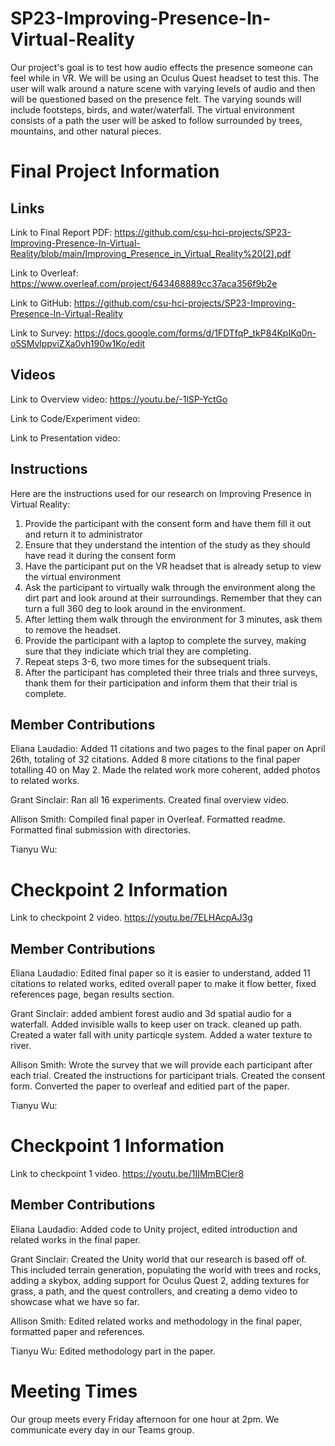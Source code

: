 # SP23-Improving-Presence-In-Virtual-Reality

Our project's goal is to test how audio effects the presence someone can feel while in VR. We will be using an Oculus Quest headset to test this. The user will walk around a nature scene with varying levels of audio and then will be questioned based on the presence felt. The varying sounds will include footsteps, birds, and water/waterfall. The virtual environment consists of a path the user will be asked to follow surrounded by trees, mountains, and other natural pieces. 

# Final Project Information

## Links

Link to Final Report PDF: https://github.com/csu-hci-projects/SP23-Improving-Presence-In-Virtual-Reality/blob/main/Improving_Presence_in_Virtual_Reality%20(2).pdf

Link to Overleaf: https://www.overleaf.com/project/643468889cc37aca356f9b2e

Link to GitHub: https://github.com/csu-hci-projects/SP23-Improving-Presence-In-Virtual-Reality

Link to Survey: https://docs.google.com/forms/d/1FDTfqP_tkP84KpIKq0n-o5SMvlppviZXa0vh190w1Ko/edit

## Videos

Link to Overview video:  https://youtu.be/-1lSP-YctGo

Link to Code/Experiment video:

Link to Presentation video: 


## Instructions 

Here are the instructions used for our research on Improving Presence in Virtual Reality:

1. Provide the participant with the consent form and have them fill it out and return it to administrator
2. Ensure that they understand the intention of the study as they should have read it during the consent form
3. Have the participant put on the VR headset that is already setup to view the virtual environment
4. Ask the participant to virtually walk through the environment along the dirt part and look around at their surroundings. Remember that they 
  can turn a full 360 deg to look around in the environment. 
5. After letting them walk through the environment for 3 minutes, ask them to remove the headset.
6. Provide the participant with a laptop to complete the survey, making sure that they indiciate which trial they are completing. 
7. Repeat steps 3-6, two more times for the subsequent trials. 
8. After the participant has completed their three trials and three surveys, thank them for their participation and inform them that their trial
  is complete.

## Member Contributions
Eliana Laudadio: Added 11 citations and two pages to the final paper on April 26th, totaling of 32 citations. Added 8 more citations to the final paper totalling 40 on May 2. Made the related work more coherent, added photos to related works.

Grant Sinclair: Ran all 16 experiments. Created final overview video.

Allison Smith: Compiled final paper in Overleaf. Formatted readme. Formatted final submission with directories. 

Tianyu Wu: 

# Checkpoint 2 Information
Link to checkpoint 2 video. https://youtu.be/7ELHAcpAJ3g

## Member Contributions
Eliana Laudadio: Edited final paper so it is easier to understand, added 11 citations to related works, edited overall paper to make it flow better, fixed references page, began results section.

Grant Sinclair: added ambient forest audio and 3d spatial audio for a waterfall. Added invisible walls to keep user on track. cleaned up path. Created a water fall with unity particqle system. Added a water texture to river. 

Allison Smith: Wrote the survey that we will provide each participant after each trial. Created the instructions for participant trials. Created the consent form. Converted the paper to overleaf and editied part of the paper. 

Tianyu Wu:

#  Checkpoint 1 Information
Link to checkpoint 1 video. https://youtu.be/1IIMmBCIer8

## Member Contributions
Eliana Laudadio: Added code to Unity project, edited introduction and related works in the final paper.

Grant Sinclair: Created the Unity world that our research is based off of. This included terrain generation, populating the world with trees and rocks, adding a skybox, adding support for Oculus Quest 2, adding textures for grass, a path, and the quest controllers, and creating a demo video to showcase what we have so far.

Allison Smith: Edited related works and methodology in the final paper, formatted paper and references. 

Tianyu Wu: Edited methodology part in the paper.

# Meeting Times
Our group meets every Friday afternoon for one hour at 2pm. We communicate every day in our Teams group.

